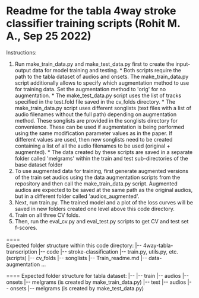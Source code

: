 Readme for the tabla 4way stroke classifier training scripts
(Rohit M. A., Sep 25 2022)
============================================================

Instructions:
  1. Run make_train_data.py and make_test_data.py first to create the input-output data for model training and testing.
    * Both scripts require the path to the tabla dataset of audios and onsets. The make_train_data.py script additionally allows to specify which augmentation method to use for training data. Set the augmentation method to 'orig' for no augmentation.
    * The make_test_data.py script uses the list of tracks specified in the test.fold file saved in the cv_folds directory.
    * The make_train_data.py script uses different songlists (text files with a list of audio filenames without the full path) depending on augmentation method. These songlists are provided in the songlists directory for convenience. These can be used if augmentation is being performed using the same modification parameter values as in the paper. If different values are used, then new songlists need to be created containing a list of all the audio filenames to be used (original + augmented).
    * The data created by these scripts are saved in a separate folder called 'melgrams' within the train and test sub-directories of the base dataset folder 
  2. To use augmented data for training, first generate augmented versions of the train set audios using the data augmentation scripts from the repository and then call the make_train_data.py script. Augmented audios are expected to be saved at the same path as the original audios, but in a different folder called 'audios_augmented'.
  3. Next, run train.py. The trained model and a plot of the loss curves will be saved in new folders created one level above this code directory.
  4. Train on all three CV folds.
  5. Then, run the eval_cv.py and eval_test.py scripts to get CV and test set f-scores.

====  
Expected folder structure within this code directory:
|-- 4way-tabla-transcription
    |-- code
        |-- stroke-classification
            |-- train.py, utils.py, etc. (scripts)
            |-- cv_folds
            |-- songlists
            |-- Train_readme.md
        |-- data-augmentation
        ...

====
Expected folder structure for tabla dataset:
|-- <base-folder>
    |-- train
        |-- audios
        |-- onsets
        |-- melgrams (is created by make_train_data.py)
    |-- test
        |-- audios
        |-- onsets
        |-- melgrams (is created by make_test_data.py)
